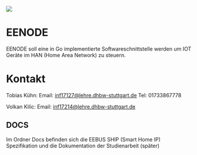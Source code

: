 ![](https://www.eebus.org/wp-content/uploads/2018/10/logo.png)
# EENODE
EENODE soll eine in Go implementierte Softwareschnittstelle werden um IOT Geräte im HAN (Home Area Network) zu steuern.



# Kontakt

Tobias Kühn: 
Email: inf17127@lehre.dhbw-stuttgart.de
Tel: 01733867778

Volkan Kilic:
Email: inf17214@lehre.dhbw-stuttgart.de


## DOCS

Im Ordner Docs befinden sich die EEBUS SHIP (Smart Home IP) Spezifikation und die Dokumentation der Studienarbeit (später)


